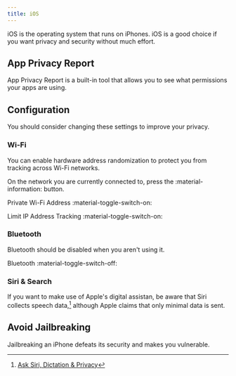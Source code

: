 ```yaml
---
title: iOS
---
```

iOS is the operating system that runs on iPhones. iOS is a good choice if you want privacy and security without much effort.

## App Privacy Report

App Privacy Report is a built-in tool that allows you to see what permissions your apps are using.


## Configuration

You should consider changing these settings to improve your privacy.

### Wi-Fi

You can enable hardware address randomization to protect you from tracking across Wi-Fi networks.

On the network you are currently connected to, press the :material-information: button.

Private Wi-Fi Address :material-toggle-switch-on:

Limit IP Address Tracking :material-toggle-switch-on:

### Bluetooth

Bluetooth should be disabled when you aren't using it.

Bluetooth :material-toggle-switch-off:

### Siri & Search

If you want to make use of Apple's digital assistan, be aware that Siri collects speech data,[^1] although Apple claims that only minimal data is sent.

[^1]: [Ask Siri, Dictation & Privacy](https://www.apple.com/legal/privacy/data/en/ask-siri-dictation/)

## Avoid Jailbreaking

Jailbreaking an iPhone defeats its security and makes you vulnerable.



